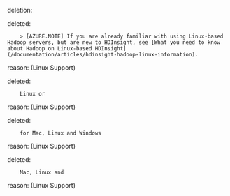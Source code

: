 deletion:

deleted:

		> [AZURE.NOTE] If you are already familiar with using Linux-based Hadoop servers, but are new to HDInsight, see [What you need to know about Hadoop on Linux-based HDInsight](/documentation/articles/hdinsight-hadoop-linux-information).

reason: (Linux Support)

deleted:

		Linux or

reason: (Linux Support)

deleted:

		for Mac, Linux and Windows

reason: (Linux Support)

deleted:

		Mac, Linux and

reason: (Linux Support)

